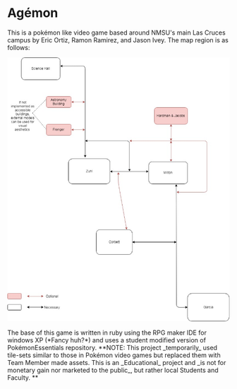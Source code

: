 # Agémon
This is a pokémon like video game based around NMSU's main Las Cruces campus by Eric Ortiz, Ramon Ramirez, and Jason Ivey. The map region is as follows: 
<p>
<img src="AgemonMap.jpg" width="800" title="Diagram 1">
</p>
The base of this game is written in ruby using the RPG maker IDE for windows XP (*Fancy huh?*) and uses a student modified version of PokémonEssentials repository. **NOTE: This project _temporarily_ used tile-sets similar to those in Pokémon video games but replaced them with Team Member made assets. This is an _Educational_ project and _is not for monetary gain nor marketed to the public_, but rather local Students and Faculty. **
